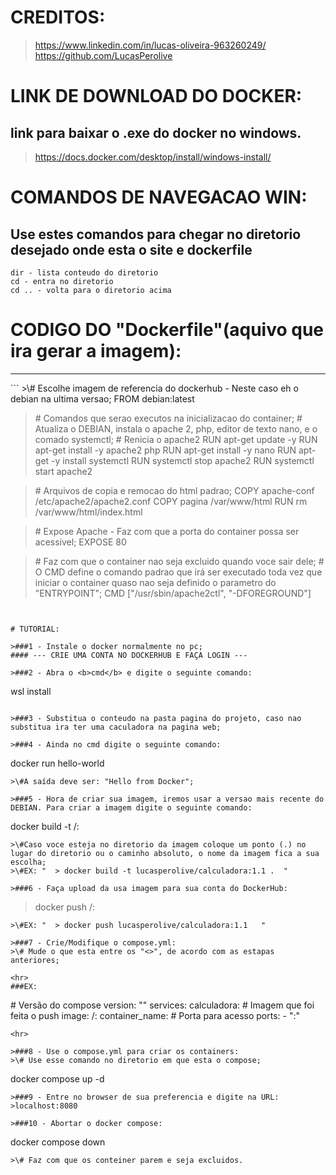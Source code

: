 # CREDITOS:
> https://www.linkedin.com/in/lucas-oliveira-963260249/
> https://github.com/LucasPerolive


# LINK DE DOWNLOAD DO DOCKER:
## link para baixar o .exe do docker no windows.
> https://docs.docker.com/desktop/install/windows-install/



# COMANDOS DE NAVEGACAO WIN:
## Use estes comandos para chegar no diretorio desejado onde esta o site e dockerfile
```
dir - lista conteudo do diretorio
cd - entra no diretorio
cd .. - volta para o diretorio acima
```


# CODIGO DO "Dockerfile"(aquivo que ira gerar a imagem):
<hr>
```
>\# Escolhe imagem de referencia do  dockerhub - Neste caso eh o debian na ultima versao;
FROM debian:latest

>\# Comandos que serao executos na inicializacao do container;
>\# Atualiza o DEBIAN, instala o apache 2, php, editor de texto nano, e o comado systemctl;
>\# Renicia o apache2
RUN apt-get update -y
RUN apt-get install -y apache2 php
RUN apt-get install -y nano
RUN apt-get -y install systemctl
RUN systemctl stop apache2
RUN systemctl start apache2

>\# Arquivos de copia e remocao do html padrao;
COPY apache-conf /etc/apache2/apache2.conf
COPY pagina /var/www/html
RUN rm /var/www/html/index.html

>\# Expose Apache - Faz com que a porta do container possa ser acessivel;
EXPOSE 80

>\# Faz com que o container nao seja excluido quando voce sair dele;
>\# O CMD define o comando padrao que irá ser executado toda vez que iniciar o container quaso nao seja definido o parametro do "ENTRYPOINT";
CMD ["/usr/sbin/apache2ctl", "-DFOREGROUND"]
```


# TUTORIAL:

>###1 - Instale o docker normalmente no pc;
#### --- CRIE UMA CONTA NO DOCKERHUB E FAÇA LOGIN --- 

>###2 - Abra o <b>cmd</b> e digite o seguinte comando: 
```
wsl install
```

>###3 - Substitua o conteudo na pasta pagina do projeto, caso nao substitua ira ter uma caculadora na pagina web;

>###4 - Ainda no cmd digite o seguinte comando:
```
docker run hello-world
```
>\#A saída deve ser: "Hello from Docker";

>###5 - Hora de criar sua imagem, iremos usar a versao mais recente do DEBIAN. Para criar a imagem digite o seguinte comando:
```
docker build -t <nomedousuariododockerhub>/<nomedaimagem>:<versao> <diretorio>
```
>\#Caso voce esteja no diretorio da imagem coloque um ponto (.) no lugar do diretorio ou o caminho absoluto, o nome da imagem fica a sua escolha;
>\#EX: "  > docker build -t lucasperolive/calculadora:1.1 .  "

>###6 - Faça upload da usa imagem para sua conta do DockerHub:
```
> docker push <nomedousuariododockerhub>/<nomedaimagem>:<versao>
```
>\#EX: "  > docker push lucasperolive/calculadora:1.1   "

>###7 - Crie/Modifique o compose.yml:
>\# Mude o que esta entre os "<>", de acordo com as estapas anteriores;

<hr>
###EX:
```
\# Versão do compose
version: "<versao>"
services:
  calculadora:
    \# Imagem que foi feita o push
    image: <nomedousuariododockerhub>/<nomedaimagem>:<versao>
    container_name: <nomedocontainer>
    \# Porta para acesso
    ports:
      - "<portadeacesso>:<portadoprotocolo>"
```
<hr>

>###8 - Use o compose.yml para criar os containers:
>\# Use esse comando no diretorio em que esta o compose;
```
docker compose up -d
```
>###9 - Entre no browser de sua preferencia e digite na URL:
>localhost:8080

>###10 - Abortar o docker compose:
```
docker compose down
```
>\# Faz com que os conteiner parem e seja excluidos.




